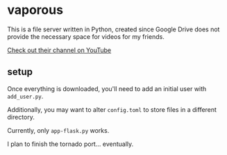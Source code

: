 # vaporous

This is a file server written in Python, created since Google Drive does not provide the necessary space for videos for my friends.

[Check out their channel on YouTube](https://www.youtube.com/@ricebomb)

## setup
Once everything is downloaded, you'll need to add an initial user with `add_user.py`.

Additionally, you may want to alter `config.toml` to store files in a different directory.

Currently, only `app-flask.py` works.

I plan to finish the tornado port... eventually.
